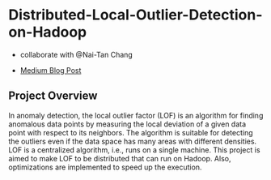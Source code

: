 # Distributed-Local-Outlier-Detection-on-Hadoop

- collaborate with @Nai-Tan Chang 


- [Medium Blog Post](https://medium.com/@leixxxli/distributed-lof-density-sensitive-anomaly-detection-with-mapreduce-6a34c176b90)



## Project Overview 

In anomaly detection, the local outlier factor (LOF) is an algorithm for finding anomalous data points by measuring the local deviation of a given data point with respect to its neighbors. The algorithm is suitable for detecting the outliers even if the data space has many areas with different densities. LOF is a centralized algorithm, i.e., runs on a single machine. This project is aimed to make LOF to be distributed that can run on Hadoop. Also, optimizations are implemented to speed up the execution. 

